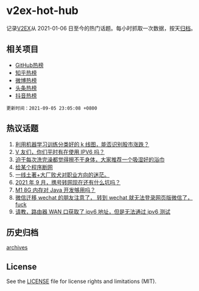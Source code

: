 # v2ex-hot-hub

 记录[V2EX](https://www.v2ex.com/)从 2021-01-06 日至今的热门话题。每小时抓取一次数据，按天[归档](archives)。
 
 ## 相关项目

- [GitHub热榜](https://github.com/snaildev/github-hot-hub)
- [知乎热榜](https://github.com/snaildev/zhihu-hot-hub)
- [微博热榜](https://github.com/snaildev/weibo-hot-hub)
- [头条热榜](https://github.com/snaildev/toutiao-hot-hub)
- [抖音热榜](https://github.com/snaildev/douyin-hot-hub)


 `更新时间：2021-09-05 23:05:08 +0800`

## 热议话题

1. [利用机器学习训练分类好的 k 线图，能否识别股市涨跌？](https://www.v2ex.com/t/799974)
1. [V 友们，你们平时有在使用 IPV6 吗？](https://www.v2ex.com/t/799942)
1. [迫于每次洗完澡都觉得擦不干身体，大家推荐一个吸湿好的浴巾](https://www.v2ex.com/t/799964)
1. [给某个程序断网](https://www.v2ex.com/t/799940)
1. [一线土著+大厂败犬对职业方向的迷茫。](https://www.v2ex.com/t/799945)
1. [2021 年 9 月，携号转网现在还有什么坑吗？](https://www.v2ex.com/t/799926)
1. [M1 8G 内存对 Java 开发够用吗？](https://www.v2ex.com/t/799988)
1. [微信迁移 wechat 的朋友注意了， 转到 wechat 就无法登录网页版微信了， fuck](https://www.v2ex.com/t/799959)
1. [请教，路由器 WAN 口获取了 ipv6 地址，但是无法通过 ipv6 测试](https://www.v2ex.com/t/799927)

## 历史归档

[archives](archives)

## License

See the [LICENSE](LICENSE) file for license rights and limitations (MIT).
